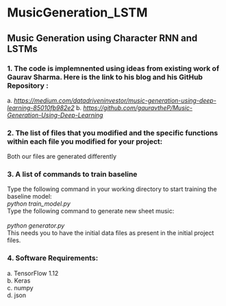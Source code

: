 # MusicGeneration_LSTM
## Music Generation using Character RNN and LSTMs
### 1. The code is implemnented using ideas from existing work of Gaurav Sharma. Here is the link to his blog and his GitHub Repository :
a. *https://medium.com/datadriveninvestor/music-generation-using-deep-learning-85010fb982e2*
b. *https://github.com/gauravtheP/Music-Generation-Using-Deep-Learning*

### 2. The list of files that you modified and the specific functions within each file you modified for your project:
 Both our files are generated differently 
### 3. A list of commands to train baseline 
Type the following command in your working directory to start training the baseline model:<br>
*python train_model.py* <br>
Type the following command to generate new sheet music:<br>   
*python generator.py*<br>
This needs you to have the initial data files as present in the initial project files.    
### 4. Software Requirements:  
a. TensorFlow 1.12   
b. Keras   
c. numpy  
d. json  
